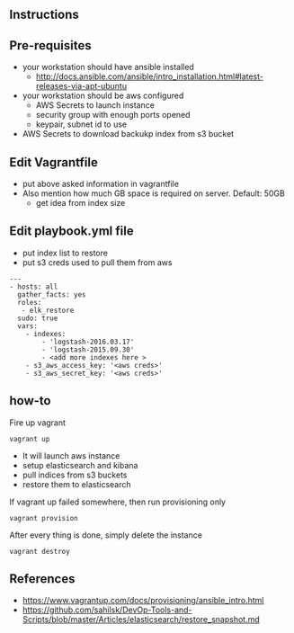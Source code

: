 Instructions
-------

## Pre-requisites

- your workstation should have ansible installed
    - http://docs.ansible.com/ansible/intro_installation.html#latest-releases-via-apt-ubuntu
- your workstation should be aws configured
    - AWS Secrets to launch instance
    - security group with enough ports opened
    - keypair, subnet id to use
- AWS Secrets to download backukp index from s3 bucket

## Edit Vagrantfile 

- put above asked information in vagrantfile
- Also mention how much GB space is required on server. Default: 50GB
    - get idea from index size

## Edit playbook.yml file

- put index list to restore
- put s3 creds used to pull them from aws

```
---
- hosts: all
  gather_facts: yes
  roles:
   - elk_restore
  sudo: true
  vars:
    - indexes:
        - 'logstash-2016.03.17'
        - 'logstash-2015.09.30'
        - <add more indexes here >
    - s3_aws_access_key: '<aws creds>'
    - s3_aws_secret_key: '<aws creds>'
```


## how-to

Fire up vagrant
    
    vagrant up

- It will launch aws instance
- setup elasticsearch and kibana
- pull indices from s3 buckets
- restore them to elasticsearch


If vagrant up failed somewhere, then run provisioning only

    vagrant provision

After every thing is done, simply delete the instance

    vagrant destroy

References
------

- https://www.vagrantup.com/docs/provisioning/ansible_intro.html
- https://github.com/sahilsk/DevOp-Tools-and-Scripts/blob/master/Articles/elasticsearch/restore_snapshot.md
